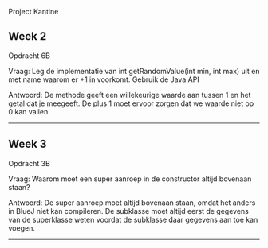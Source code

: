 Project Kantine 

Week 2 
--------------------------------------------------------------------------------------
Opdracht 6B

Vraag: Leg de implementatie van int getRandomValue(int min, int max) uit en met name
waarom er +1 in voorkomt. Gebruik de Java API

Antwoord: De methode geeft een willekeurige waarde aan tussen 1 en het getal dat je meegeeft. De plus 1 moet ervoor zorgen dat we waarde niet op 0 kan vallen. 

--------------------------------------------------------------------------------------

Week 3 
--------------------------------------------------------------------------------------
Opdracht 3B

Vraag: Waarom moet een super aanroep in de constructor altijd bovenaan staan?

Antwoord: De super aanroep moet altijd bovenaan staan, omdat het anders in BlueJ niet kan compileren. De subklasse moet altijd eerst de gegevens van de superklasse weten voordat de subklasse daar gegevens aan toe kan voegen.

--------------------------------------------------------------------------------------

